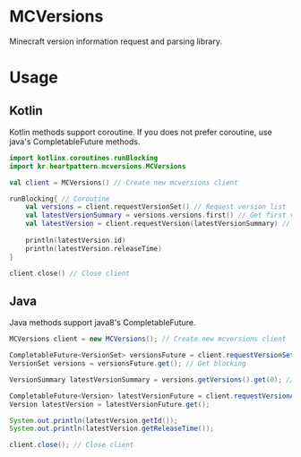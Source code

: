 # MCVersions
Minecraft version information request and parsing library.

# Usage
## Kotlin
Kotlin methods support coroutine. If you does not prefer coroutine, use java's CompletableFuture methods.

```kotlin
import kotlinx.coroutines.runBlocking
import kr.heartpattern.mcversions.MCVersions

val client = MCVersions() // Create new mcversions client

runBlocking{ // Coroutine
    val versions = client.requestVersionSet() // Request version list
    val latestVersionSummary = versions.versions.first() // Get first version
    val latestVersion = client.requestVersion(latestVersionSummary) // Request detail version information
  
    println(latestVersion.id)
    println(latestVersion.releaseTime)
}

client.close() // Close client
```

## Java

Java methods support java8's CompletableFuture.

```java
MCVersions client = new MCVersions(); // Create new mcversions client

CompletableFuture<VersionSet> versionsFuture = client.requestVersionSetAsync(); // Request version list
VersionSet versions = versionsFuture.get(); // Get blocking

VersionSummary latestVersionSummary = versions.getVersions().get(0); // Get first version

CompletableFuture<Version> latestVersionFuture = client.requestVersionAsync(latestVersionSummary); // Request detail version information
Version latestVersion = latestVersionFuture.get();

System.out.println(latestVersion.getId());
System.out.println(latestVersion.getReleaseTime());

client.close(); // Close client
```

